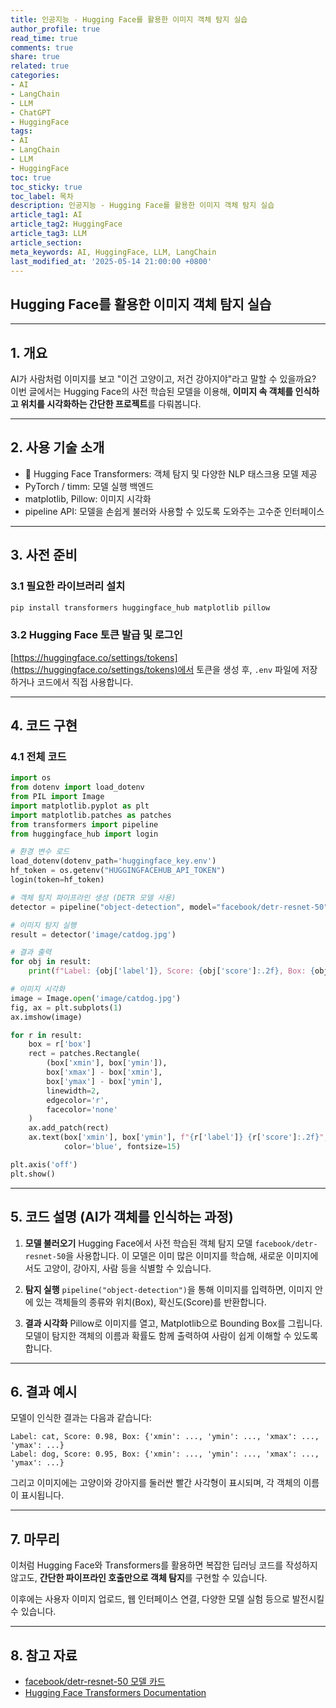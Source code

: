 ```yaml
---
title: 인공지능 - Hugging Face를 활용한 이미지 객체 탐지 실습
author_profile: true
read_time: true
comments: true
share: true
related: true
categories:
- AI
- LangChain
- LLM
- ChatGPT
- HuggingFace
tags:
- AI
- LangChain
- LLM
- HuggingFace
toc: true
toc_sticky: true
toc_label: 목차
description: 인공지능 - Hugging Face를 활용한 이미지 객체 탐지 실습
article_tag1: AI
article_tag2: HuggingFace
article_tag3: LLM
article_section: 
meta_keywords: AI, HuggingFace, LLM, LangChain
last_modified_at: '2025-05-14 21:00:00 +0800'
---
```



## Hugging Face를 활용한 이미지 객체 탐지 실습

---

## 1. 개요

AI가 사람처럼 이미지를 보고 "이건 고양이고, 저건 강아지야"라고 말할 수 있을까요?
이번 글에서는 Hugging Face의 사전 학습된 모델을 이용해, **이미지 속 객체를 인식하고 위치를 시각화하는 간단한 프로젝트**를 다뤄봅니다.

---

## 2. 사용 기술 소개

* 🤗 Hugging Face Transformers: 객체 탐지 및 다양한 NLP 태스크용 모델 제공
* PyTorch / timm: 모델 실행 백엔드
* matplotlib, Pillow: 이미지 시각화
* pipeline API: 모델을 손쉽게 불러와 사용할 수 있도록 도와주는 고수준 인터페이스

---

## 3. 사전 준비

### 3.1 필요한 라이브러리 설치

```bash
pip install transformers huggingface_hub matplotlib pillow
```

### 3.2 Hugging Face 토큰 발급 및 로그인

[https://huggingface.co/settings/tokens](https://huggingface.co/settings/tokens)에서 토큰을 생성 후, `.env` 파일에 저장하거나 코드에서 직접 사용합니다.

---

## 4. 코드 구현

### 4.1 전체 코드

```python
import os
from dotenv import load_dotenv
from PIL import Image
import matplotlib.pyplot as plt
import matplotlib.patches as patches
from transformers import pipeline
from huggingface_hub import login

# 환경 변수 로드
load_dotenv(dotenv_path='huggingface_key.env')
hf_token = os.getenv("HUGGINGFACEHUB_API_TOKEN")
login(token=hf_token)

# 객체 탐지 파이프라인 생성 (DETR 모델 사용)
detector = pipeline("object-detection", model="facebook/detr-resnet-50")

# 이미지 탐지 실행
result = detector('image/catdog.jpg')

# 결과 출력
for obj in result:
    print(f"Label: {obj['label']}, Score: {obj['score']:.2f}, Box: {obj['box']}")

# 이미지 시각화
image = Image.open('image/catdog.jpg')
fig, ax = plt.subplots(1)
ax.imshow(image)

for r in result:
    box = r['box']
    rect = patches.Rectangle(
        (box['xmin'], box['ymin']),
        box['xmax'] - box['xmin'],
        box['ymax'] - box['ymin'],
        linewidth=2,
        edgecolor='r',
        facecolor='none'
    )
    ax.add_patch(rect)
    ax.text(box['xmin'], box['ymin'], f"{r['label']} {r['score']:.2f}",
            color='blue', fontsize=15)

plt.axis('off')
plt.show()
```

---

## 5. 코드 설명 (AI가 객체를 인식하는 과정)

1. **모델 불러오기**
   Hugging Face에서 사전 학습된 객체 탐지 모델 `facebook/detr-resnet-50`을 사용합니다. 이 모델은 이미 많은 이미지를 학습해, 새로운 이미지에서도 고양이, 강아지, 사람 등을 식별할 수 있습니다.

2. **탐지 실행**
   `pipeline("object-detection")`을 통해 이미지를 입력하면, 이미지 안에 있는 객체들의 종류와 위치(Box), 확신도(Score)를 반환합니다.

3. **결과 시각화**
   Pillow로 이미지를 열고, Matplotlib으로 Bounding Box를 그립니다. 모델이 탐지한 객체의 이름과 확률도 함께 출력하여 사람이 쉽게 이해할 수 있도록 합니다.

---

## 6. 결과 예시

모델이 인식한 결과는 다음과 같습니다:

```
Label: cat, Score: 0.98, Box: {'xmin': ..., 'ymin': ..., 'xmax': ..., 'ymax': ...}
Label: dog, Score: 0.95, Box: {'xmin': ..., 'ymin': ..., 'xmax': ..., 'ymax': ...}
```

그리고 이미지에는 고양이와 강아지를 둘러싼 빨간 사각형이 표시되며, 각 객체의 이름이 표시됩니다.

---

## 7. 마무리

이처럼 Hugging Face와 Transformers를 활용하면 복잡한 딥러닝 코드를 작성하지 않고도, **간단한 파이프라인 호출만으로 객체 탐지**를 구현할 수 있습니다.

이후에는 사용자 이미지 업로드, 웹 인터페이스 연결, 다양한 모델 실험 등으로 발전시킬 수 있습니다.

---

## 8. 참고 자료

* [facebook/detr-resnet-50 모델 카드](https://huggingface.co/facebook/detr-resnet-50)
* [Hugging Face Transformers Documentation](https://huggingface.co/docs/transformers)